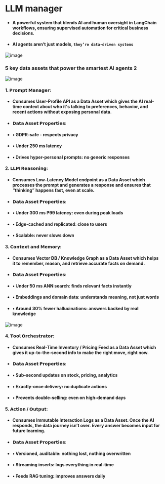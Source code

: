 # LLM manager
- #### A powerful system that blends AI and human oversight in LangChain workflows, ensuring supervised automation for critical business decisions.
- #### AI agents aren’t just models, `they’re data-driven systems`


![image](https://github.com/user-attachments/assets/bb40f4e0-bf18-45f5-a3f9-fc824f9f1a08)

### 5 key data assets that power the smartest AI agents 2
![image](https://github.com/user-attachments/assets/a95f1f8a-1f97-4057-891d-3d69d37f6a78)

#### 1. 𝗣𝗿𝗼𝗺𝗽𝘁 𝗠𝗮𝗻𝗮𝗴𝗲𝗿:
- #### Consumes User-Profile API as a Data Asset which gives the AI real-time context about who it's talking to preferences, behavior, and recent actions without exposing personal data.
- #### 𝗗𝗮𝘁𝗮 𝗔𝘀𝘀𝗲𝘁 𝗣𝗿𝗼𝗽𝗲𝗿𝘁𝗶𝗲𝘀:
- #### • GDPR-safe - respects privacy
- #### • Under 250 ms latency
- #### • Drives hyper-personal prompts: no generic responses

#### 2. 𝗟𝗟𝗠 𝗥𝗲𝗮𝘀𝗼𝗻𝗶𝗻𝗴:
- #### Consumes Low-Latency Model endpoint as a Data Asset which processes the prompt and generates a response and ensures that “thinking” happens fast, even at scale.
- #### 𝗗𝗮𝘁𝗮 𝗔𝘀𝘀𝗲𝘁 𝗣𝗿𝗼𝗽𝗲𝗿𝘁𝗶𝗲𝘀:
- #### • Under 300 ms P99 latency: even during peak loads 
- #### • Edge-cached and replicated: close to users 
- #### • Scalable: never slows down

 #### 3. 𝗖𝗼𝗻𝘁𝗲𝘅𝘁 𝗮𝗻𝗱 𝗠𝗲𝗺𝗼𝗿𝘆:
- #### Consumes Vector DB / Knowledge Graph as a Data Asset which helps it to remember, reason, and retrieve accurate facts on demand.
- #### 𝗗𝗮𝘁𝗮 𝗔𝘀𝘀𝗲𝘁 𝗣𝗿𝗼𝗽𝗲𝗿𝘁𝗶𝗲𝘀:
- #### • Under 50 ms ANN search: finds relevant facts instantly 
- #### • Embeddings and domain data: understands meaning, not just words 
- #### • Around 30% fewer hallucinations: answers backed by real knowledge

![image](https://github.com/user-attachments/assets/0033204b-284d-49d1-aeae-c1221eff33dc)
#### 4. 𝗧𝗼𝗼𝗹 𝗢𝗿𝗰𝗵𝗲𝘀𝘁𝗿𝗮𝘁𝗼𝗿:
- #### Consumes Real-Time Inventory / Pricing Feed as a Data Asset which gives it up-to-the-second info to make the right move, right now.
- #### 𝗗𝗮𝘁𝗮 𝗔𝘀𝘀𝗲𝘁 𝗣𝗿𝗼𝗽𝗲𝗿𝘁𝗶𝗲𝘀:
- #### • Sub-second updates on stock, pricing, analytics 
- #### • Exactly-once delivery: no duplicate actions 
- #### • Prevents double-selling: even on high-demand days

#### 5. 𝗔𝗰𝘁𝗶𝗼𝗻 / 𝗢𝘂𝘁𝗽𝘂𝘁:
- #### Consumes Immutable Interaction Logs as a Data Asset. Once the AI responds, the data journey isn’t over. Every answer becomes input for future learning.
- #### 𝗗𝗮𝘁𝗮 𝗔𝘀𝘀𝗲𝘁 𝗣𝗿𝗼𝗽𝗲𝗿𝘁𝗶𝗲𝘀:
- #### • Versioned, auditable: nothing lost, nothing overwritten 
- #### • Streaming inserts: logs everything in real-time 
- #### • Feeds RAG tuning: improves answers daily

